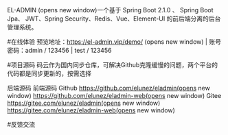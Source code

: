EL-ADMIN (opens new window)一个基于 Spring Boot 2.1.0 、 Spring Boot Jpa、 JWT、Spring Security、Redis、Vue、Element-UI 的前后端分离的后台管理系统。

#在线体验
预览地址：https://el-admin.vip/demo/ (opens new window)  |  账号密码：admin / 123456   |  test / 123456

#项目源码
码云作为国内同步仓库，可解决Github克隆缓慢的问题，两个平台的代码都是同步更新的，按需选择

后端源码	前端源码
Github	https://github.com/elunez/eladmin(opens new window)	https://github.com/elunez/eladmin-web(opens new window)
Gitee	https://gitee.com/elunez/eladmin(opens new window)	https://gitee.com/elunez/eladmin-web(opens new window)
 
#反馈交流
